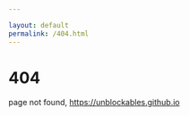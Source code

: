 ```yaml
---

layout: default
permalink: /404.html
---
```


# 404
page not found, https://unblockables.github.io
